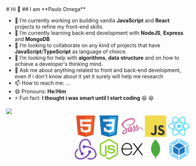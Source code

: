 <link href="style.css" rel="stylesheet"></link>
# Hi 👋
## I am **Paulo Omega**

- 🔭 I’m currently working on building vanilla **JavaScript** and **React** projects to refine my front-end skills.
- 🌱 I’m currently learning back-end development with **NodeJS**, **Express** and **MongoDB**
- 👯 I’m looking to collaborate on any kind of projects that have **JavaScript**/**TypeScript** as language of choice. 
- 🤔 I’m looking for help with **algorithms**, **data structure** and on how to achieve a developer's thinking mind. 
- 💬 Ask me about anything related to front and back-end development, even if i don't know about it yet it surely will help me research
- 📫 How to reach me: ...
- 😄 Pronouns: **He**/**Him**
- ⚡ Fun fact: **I thought i was smart until I start coding** :laughing: :laughing:

<div position="relative">
  <span width="60%">
    <img src="https://github-readme-stats.vercel.app/api?username=omegapaulo&&show_icons=true&title_color=ffffff&icon_color=bb2acf&text_color=daf7dc&bg_color=151515">
  </span>
  <div align="right" width="40%">
    <img src="./img/html5-original.svg" alt="" width="60">
    <img src="./img/css3-original.svg" alt="" width="60">
    <img src="./img/sass-original.svg" alt="" width="60">
    <img src="./img/javascript-original.svg" width="60" />
    <img src="./img/react-original.svg" alt="" width="60">
    <br>
    <img src="./img/redux-original.svg" alt="" width="60">
    <img src="./img/nodejs-original.svg" alt="" width="60">
    <img src="/img/express-original.svg" alt="" width="60">
    <img src="./img/mongodb-plain.svg" alt="" width="60">
    <img src="./img/webpack-original.svg" alt="" width="60">
  </div>
</div>
